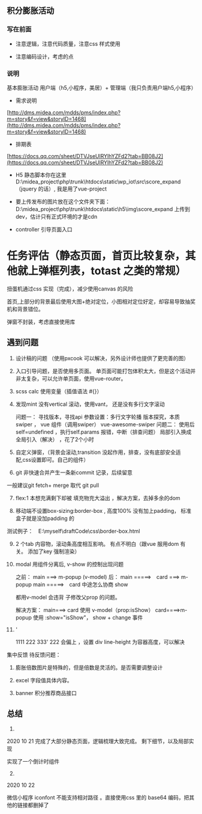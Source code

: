 ## 积分膨胀活动

### 写在前面

* 注意逻辑，注意代码质量，注意css 样式使用

* 注意编码设计，考虑的点


### 说明

基本膨胀活动 用户端（h5,小程序，美居）+ 管理端（我只负责用户端h5,小程序）

* 需求说明

[http://dms.midea.com/mdds/pms/index.php?m=story&f=view&storyID=1468](http://dms.midea.com/mdds/pms/index.php?m=story&f=view&storyID=1468)

* 排期表

[https://docs.qq.com/sheet/DTVJseUlRYlhYZFd2?tab=BB08J2](https://docs.qq.com/sheet/DTVJseUlRYlhYZFd2?tab=BB08J2)


* H5 静态脚本你在这里 D:\midea_project\php\trunk\htdocs\static\wp_iot\src\score_expand （jquery 的话）, 我是用了vue-project

* 要上传发布的图片放在这个文件夹下面：D:\midea_project\php\trunk\htdocs\static\h5\img\score_expand 上传到dev，估计只有正式环境的才是cdn

* controller 引导页面入口


# 任务评估（静态页面，首页比较复杂，其他就上弹框列表，totast 之类的常规）

扭蛋机通过css 实现（完成），减少使用canvas 的风险

首页,上部分的背景最后使用大图+绝对定位，小图相对定位好定，却容易导致抽奖机和背景错位。

弹窗不封装，考虑直接使用库

## 遇到问题

1. 设计稿的问题 （使用pxcook 可以解决，另外设计师也提供了更完善的图）

2. 入口引导问题，是否使用多页面。 单页面可能打包体积太大，但是这个活动并非太复杂，可以允许单页面，使用vue-router。

3. scss calc 使用变量（插值语法 #{}）

4. 
    发现mint 没有vertical 滚动，使用vant， 还是没有多行文字滚动

    问题一： 寻找版本，寻找api 参数设置：多行文字轮播 版本探究，本质 swiper ， vue 组件（调用swiper） vue-awesome-swiper 
    问题二： 使用后 self=undefined ，执行self.params 报错，中断（排查问题） 局部引入换成全局引入（解决） ，花了2个小时


5. 自定义弹窗，（背景会滚动,transition 没起作用，排查，没有底部安全适配,css设置即可。自己的组件）


6. git 非快速合并产生一条新commit 记录，后续留意

一般建议git fetch+ merge 取代 git pull


7. flex:1 本想充满剩下却被 填充物充大溢出 ，解决方案，去掉多余的dom


8. 移动端不设置box-sizing:border-box , 高度100% 没有加上padding， 标准盒子就是没加padding 的

测试例子：　E:\myself\draftCode\css\border-box.html

9. 2 个tab 内容物，滚动条高度相互影响。 有点不明白（跟vue 服用dom 有关。 添加了key 强制渲染）

10. modal 用组件分离后, v-show 的控制出现问题

    之前： main ===> m-popup (v-model)     后： main =====>　card ===> m-popup  main =====>　card 中途怎么协商 show

    都用v-model 会违背 子修改父prop 的问题。

    解决方案： main===> card 使用 v-model（prop:isShow）      card====>m-popup 使用 :show="isShow"， show + change 事件 

11. '<div> 1111<span> 222</span> 333'    222 会偏上 ，设置 div line-height 为容器高度，可以解决


集中反馈 待反馈问题：

1. 膨胀倍数图片是特殊的，但是倍数是灵活的。是否需要调整设计

2. excel 字段值具体内容。

3. banner 积分推荐商品接口 



## 总结

1. 

2020 10 21 完成了大部分静态页面，逻辑梳理大致完成。 剩下细节，以及局部实现 

实现了一个倒计时组件

2. 

2020 10 22 

微信小程序 iconfont 不能支持相对路径 。直接使用css 里的 base64 编码，把其他的链接都删掉了




